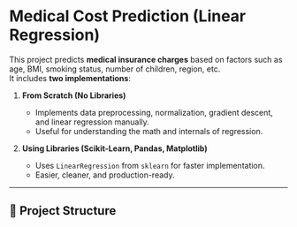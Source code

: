 # Medical Cost Prediction (Linear Regression)

This project predicts **medical insurance charges** based on factors such as age, BMI, smoking status, number of children, region, etc.  
It includes **two implementations**:

1. **From Scratch (No Libraries)**  
   - Implements data preprocessing, normalization, gradient descent, and linear regression manually.  
   - Useful for understanding the math and internals of regression.  

2. **Using Libraries (Scikit-Learn, Pandas, Matplotlib)**  
   - Uses `LinearRegression` from `sklearn` for faster implementation.  
   - Easier, cleaner, and production-ready.  

---

## 📂 Project Structure
